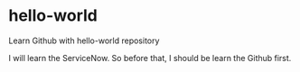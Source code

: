 # hello-world
Learn Github with hello-world repository

I will learn the ServiceNow. So before that, I should be learn the Github first.

